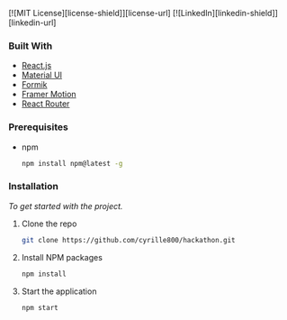 <div id="top"></div>

[![MIT License][license-shield]][license-url]
[![LinkedIn][linkedin-shield]][linkedin-url]

<!-- GETTING STARTED -->

### Built With

- [React.js](https://reactjs.org/)
- [Material UI](https://mui.com/)
- [Formik](https://formik.org/)
- [Framer Motion](https://framer-motion.com/)
- [React Router](https://react-router.com/)

### Prerequisites

- npm
  ```sh
  npm install npm@latest -g
  ```

### Installation

_To get started with the project._

1. Clone the repo
   ```sh
   git clone https://github.com/cyrille800/hackathon.git
   ```
2. Install NPM packages
   ```sh
   npm install
   ```
3. Start the application
   ```sh
   npm start